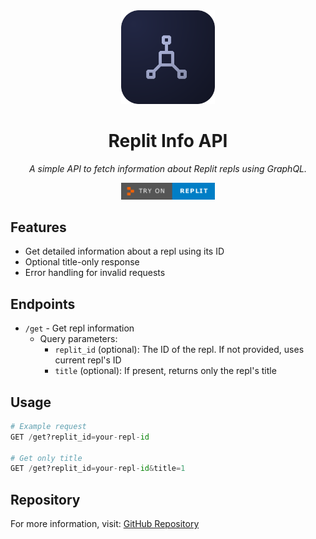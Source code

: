 
<div align="center">
  <img src="https://github.com/kairos-xx/replit_info/raw/main/assets/icon_raster.png" alt="Tree Interval Logo" width="150"/>
  <h1>Replit Info API</h1>
  <p><em>A simple API to fetch information about Replit repls using GraphQL.</em></p>

  <a href="https://replit.com/@kairos/replitinfo">
    <img src="https://github.com/kairos-xx/replit_info/raw/main/assets/replit.png" alt="Try it on Replit" width="150"/>
  </a>

</div>

## Features

- Get detailed information about a repl using its ID
- Optional title-only response
- Error handling for invalid requests

## Endpoints

- `/get` - Get repl information
  - Query parameters:
    - `replit_id` (optional): The ID of the repl. If not provided, uses current repl's ID
    - `title` (optional): If present, returns only the repl's title

## Usage

```python
# Example request
GET /get?replit_id=your-repl-id

# Get only title
GET /get?replit_id=your-repl-id&title=1
```

## Repository
For more information, visit: [GitHub Repository](https://github.com/kairos-xx/replit_info.git)
